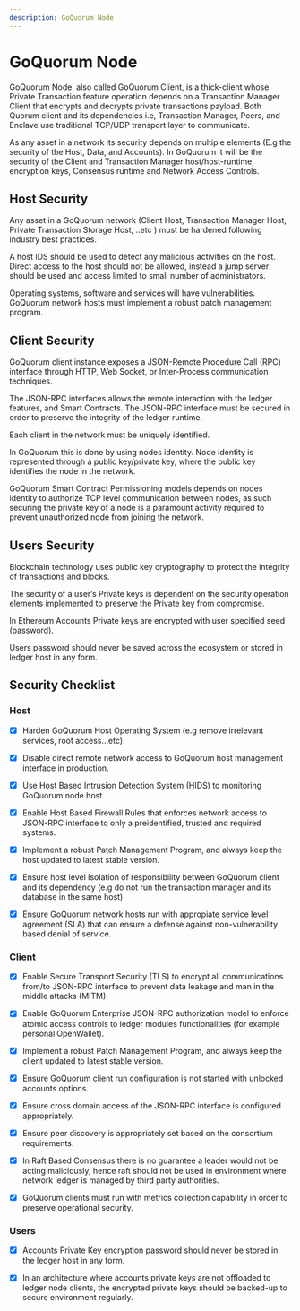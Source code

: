 ```yaml
---
description: GoQuorum Node
---
```


# GoQuorum Node

GoQuorum Node, also called GoQuorum Client, is a thick-client whose Private Transaction feature operation depends on a Transaction Manager Client that encrypts and decrypts
private transactions payload.
Both Quorum client and its dependencies i.e, Transaction Manager, Peers, and Enclave use traditional TCP/UDP transport layer to communicate.

As any asset in a network its security depends on multiple elements  (E.g the security of the Host, Data, and Accounts). In GoQuorum it will be the security of
the Client and Transaction Manager host/host-runtime, encryption keys, Consensus runtime and Network Access Controls.

## Host Security

Any asset in a GoQuorum network (Client Host, Transaction Manager Host, Private Transaction Storage Host, ..etc ) must be hardened following industry best practices.

A host IDS should be used to detect any malicious activities on the host. Direct access to the host should not be allowed, instead a jump server should be used and access limited to small number of administrators.

Operating systems, software and services will have vulnerabilities. GoQuorum network hosts must implement a robust patch management program.

## Client Security

GoQuorum client instance exposes a JSON-Remote Procedure Call (RPC) interface through HTTP, Web Socket, or Inter-Process communication techniques.

The JSON-RPC interfaces allows the remote interaction with the ledger features, and Smart Contracts. The JSON-RPC interface must be secured in order to preserve the integrity of the ledger runtime.

Each client in the network must be uniquely identified.

In GoQuorum this is done by using nodes identity. Node identity is represented through a public key/private key, where
the public key identifies the node in the network.

GoQuorum Smart Contract Permissioning models depends on nodes identity to authorize TCP level communication between nodes, as such securing the private key of a node is a paramount activity required to prevent unauthorized node from joining the network.

## Users Security

Blockchain technology uses public key cryptography to protect the integrity of transactions and blocks.

The security of a user’s Private keys is dependent on the security operation elements implemented to
preserve the Private key from compromise.

In Ethereum Accounts Private keys are encrypted with user specified seed (password).

Users password should never be saved across the ecosystem or stored in ledger host in any form.

## Security Checklist

### Host

- [x] Harden GoQuorum Host Operating System (e.g remove irrelevant services, root access...etc).

- [x] Disable direct remote network access to GoQuorum host management interface in production.

- [x] Use Host Based Intrusion Detection System (HIDS) to monitoring GoQuorum node host.

- [x] Enable Host Based Firewall Rules that enforces network access to JSON-RPC interface to only a preidentified, trusted and required systems.

- [x] Implement a robust Patch Management Program, and always keep the host updated to latest stable version.

- [x] Ensure host level Isolation of responsibility between GoQuorum client and its dependency (e.g do not run the transaction manager and its database in the same host)

- [x] Ensure GoQuorum network hosts run with appropiate service level agreement (SLA) that can ensure a defense against non-vulnerability based denial of service.

### Client

- [x] Enable Secure Transport Security (TLS) to encrypt all communications from/to JSON-RPC interface to prevent data leakage and man in the middle attacks (MITM).

- [x] Enable GoQuorum Enterprise JSON-RPC authorization model to enforce atomic access controls to ledger modules functionalities (for example personal.OpenWallet).

- [x] Implement a robust Patch Management Program, and always keep the client updated to latest stable version.

- [x] Ensure GoQuorum client run configuration is not started with unlocked accounts options.

- [x] Ensure cross domain access of the JSON-RPC interface is configured appropriately.

- [x] Ensure peer discovery is appropriately set based on the consortium requirements.

- [x] In Raft Based Consensus there is no guarantee a leader would not be acting maliciously, hence raft should not be used in environment where network ledger is managed by third party authorities.

- [x] GoQuorum clients must run with metrics collection capability in order to preserve operational security.

### Users

- [x] Accounts Private Key encryption password should never be stored in the ledger host in any form.

- [x] In an architecture where accounts private keys are not offloaded to ledger node clients, the encrypted private keys should be backed-up to secure environment regularly.
